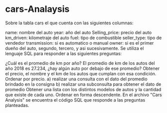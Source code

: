 # cars-Analaysis

Sobre la tabla cars el que cuenta con las siguientes columnas:

name: nombre del auto
year: año del auto
Selling_price: precio del auto
km_driven: kilometraje del auto
fuel: tipo de combustible
seller_type: tipo de vendedor
transmission: si es automatico o manual
owner: si es el primer dueño del auto, segundo, tercero, y asi sucesivamente.
Se utiliza el lenguaje SQL para responder a las siguientes preguntas:

¿Cuál es el promedio de km por año?
El promedio de km de los autos del año 2018 es 27.234, ¿hay algún auto por debajo de ese promedio? Obtener el precio, el nombre y el km de los autos que cumplan con esa condición. Ordenar por precio. a) realizar una consulta con el dato del promedio brindado en la consigna b) realizar una subconsulta para obtener el dato de promedio
Obtener una lista con los distintos modelos de autos y la cantidad que existe de cada uno. Ordenar en forma descendente.
En el archivo "Cars Analysis" se encuentra el código SQL que responde a las preguntas planteadas.
